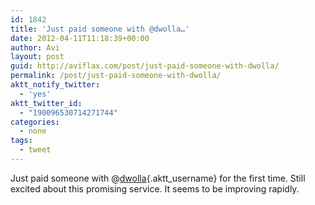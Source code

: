```yaml
---
id: 1842
title: 'Just paid someone with @dwolla…'
date: 2012-04-11T11:18:39+00:00
author: Avi
layout: post
guid: http://aviflax.com/post/just-paid-someone-with-dwolla/
permalink: /post/just-paid-someone-with-dwolla/
aktt_notify_twitter:
  - 'yes'
aktt_twitter_id:
  - "190096530714271744"
categories:
  - none
tags:
  - tweet
---
```

Just paid someone with @[dwolla](http://twitter.com/dwolla){.aktt_username} for the first time. Still excited about this promising service. It seems to be improving rapidly.